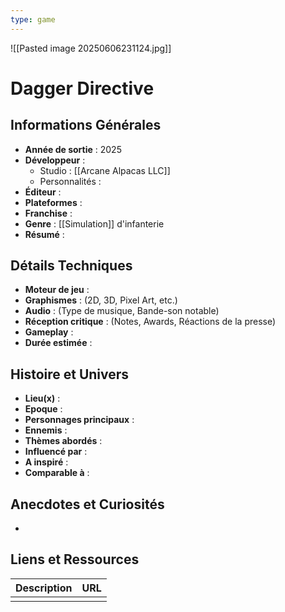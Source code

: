 ```yaml
---
type: game
---
```

![[Pasted image 20250606231124.jpg]]
# Dagger Directive

## Informations Générales

- **Année de sortie** : 2025
- **Développeur** : 
	- Studio : [[Arcane Alpacas LLC]]
	- Personnalités : 
- **Éditeur** : 
- **Plateformes** : 
- **Franchise** : 
- **Genre** : [[Simulation]] d'infanterie
- **Résumé** : 

## Détails Techniques
- **Moteur de jeu** : 
- **Graphismes** : (2D, 3D, Pixel Art, etc.)
- **Audio** : (Type de musique, Bande-son notable)
- **Réception critique** : (Notes, Awards, Réactions de la presse)
- **Gameplay** :
- **Durée estimée** : 

## Histoire et Univers
- **Lieu(x)** : 
- **Epoque** : 
- **Personnages principaux** : 
- **Ennemis** :
- **Thèmes abordés** : 
- **Influencé par** :
- **A inspiré** : 
- **Comparable à** :
## Anecdotes et Curiosités
- 
## Liens et Ressources

| Description | URL |
| ----------- | --- |
|             |     |
